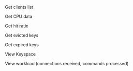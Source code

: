 Get clients list

Get CPU data

Get hit ratio

Get evicted keys

Get expired keys

View Keyspace

View workload (connections received, commands processed)
